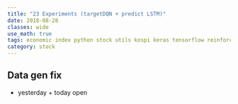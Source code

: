 ```yaml
---
title: "23 Experiments (targetDQN + predict LSTM)"
date: 2018-08-28
classes: wide
use_math: true
tags: economic index python stock utils kospi keras tensorflow reinforcement_learning svm lstm regression 
category: stock
---
```



## Data gen fix
- yesterday + today open
